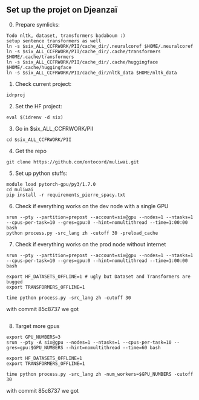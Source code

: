 ## Set up the projet on Djeanzaï

0. Prepare symlicks:

 ```
Todo nltk, dataset, transformers badaboum :)
setup sentence transformers as well
ln -s $six_ALL_CCFRWORK/PII/cache_dir/.neuralcoref $HOME/.neuralcoref
ln -s $six_ALL_CCFRWORK/PII/cache_dir/.cache/transformers $HOME/.cache/transformers
ln -s $six_ALL_CCFRWORK/PII/cache_dir/.cache/huggingface $HOME/.cache/huggingface
ln -s $six_ALL_CCFRWORK/PII/cache_dir/nltk_data $HOME/nltk_data

 ```

1. Check current project:
 ```
idrproj
 ```
2. Set the HF project:
 ```
eval $(idrenv -d six)
 ```
3. Go in $six_ALL_CCFRWORK/PII
 ```
cd $six_ALL_CCFRWORK/PII 
 ```
4. Get the repo
 ```
git clone https://github.com/ontocord/muliwai.git
 ```

5. Set up python stuffs:
 ```
module load pytorch-gpu/py3/1.7.0 
cd muliwai
pip install -r requirements_pierre_spacy.txt
 ```
 
6. Check if everything works on the dev node with a single GPU
 ```
srun --pty --partition=prepost --account=six@gpu --nodes=1 --ntasks=1 --cpus-per-task=10 --gres=gpu:0 --hint=nomultithread --time=1:00:00 bash
python process.py -src_lang zh -cutoff 30 -preload_cache
 ```


7. Check if everything works on the prod node without internet
 ```
srun --pty --partition=prepost --account=six@gpu --nodes=1 --ntasks=1 --cpus-per-task=10 --gres=gpu:0 --hint=nomultithread --time=1:00:00 bash

export HF_DATASETS_OFFLINE=1 # ugly but Dataset and Transformers are bugged
export TRANSFORMERS_OFFLINE=1

time python process.py -src_lang zh -cutoff 30
 ```
 with commit  85c8737 we got 

 ```

 ```
 
8. Target more gpus 
 ```
export GPU_NUMBERS=3
srun --pty -A six@gpu --nodes=1 --ntasks=1 --cpus-per-task=10 --gres=gpu:$GPU_NUMBERS --hint=nomultithread --time=60 bash

export HF_DATASETS_OFFLINE=1
export TRANSFORMERS_OFFLINE=1

time python process.py -src_lang zh -num_workers=$GPU_NUMBERS -cutoff 30

 ```
 
  with commit  85c8737 we got 

 ```

 ```
 

